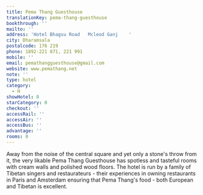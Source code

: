 ```yaml
---
title: Pema Thang Guesthouse
translationKey: pema-thang-guesthouse
bookthrough: ''
mailto: ''
address: 'Hotel Bhagsu Road   Mcleod Ganj    '
city: Dharamsala
postalcode: 176 219
phone: 1892-221 871, 221 991
mobile: ''
email: pemathangguesthouse@gmail.com
website: www.pemathang.net
note: ''
type: hotel
category:
  - H
showHotel: 0
starCategory: 0
checkout: ''
accessRail: ''
accessAir: ''
accessBus: ''
advantage: ''
rooms: 0
---
```

Away from the noise of the central square and yet only a stone's throw from it, the very likable Pema Thang Guesthouse has spotless and tasteful rooms with cream walls and polished wood floors.     The hotel is run by a family of Tibetan singers and restaurateurs - their experiences in owning restaurants in Paris and Amsterdam ensuring that Pema Thang's food - both European and Tibetan is excellent.